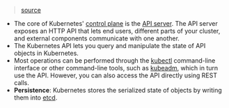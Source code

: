 > [source](https://kubernetes.io/docs/concepts/overview/kubernetes-api/)

* The core of Kubernetes' [control plane](https://kubernetes.io/docs/reference/glossary/?all=true#term-control-plane) is the [API server](https://kubernetes.io/docs/concepts/overview/components/#kube-apiserver). The API server exposes an HTTP API that lets end users, different parts of your cluster, and external components communicate with one another.
* The Kubernetes API lets you query and manipulate the state of API objects in Kubernetes.
* Most operations can be performed through the [kubectl](https://kubernetes.io/docs/reference/kubectl/) command-line interface or other command-line tools, such as [kubeadm](https://kubernetes.io/docs/reference/setup-tools/kubeadm/), which in turn use the API. However, you can also access the API directly using REST calls.
* **Persistence**: Kubernetes stores the serialized state of objects by writing them into [etcd](https://kubernetes.io/docs/tasks/administer-cluster/configure-upgrade-etcd/).
